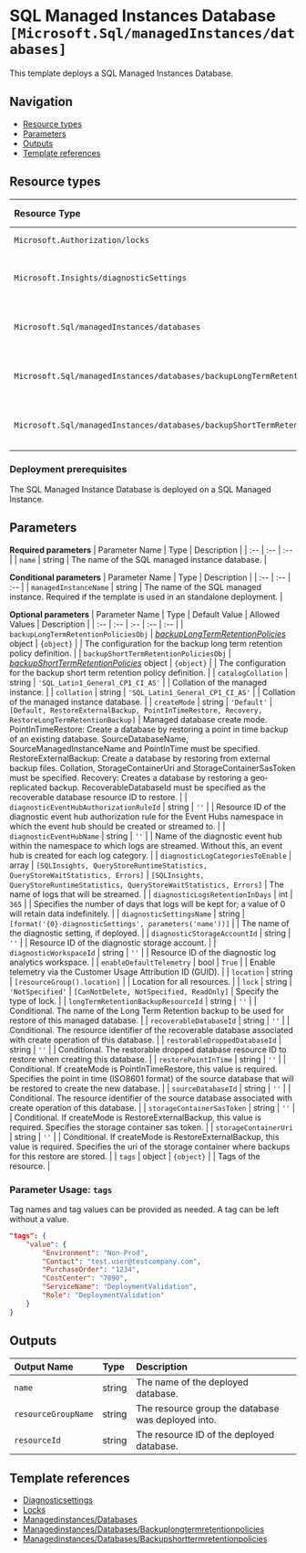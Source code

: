 # SQL Managed Instances Database `[Microsoft.Sql/managedInstances/databases]`

This template deploys a SQL Managed Instances Database.

## Navigation

- [Resource types](#Resource-types)
- [Parameters](#Parameters)
- [Outputs](#Outputs)
- [Template references](#Template-references)

## Resource types

| Resource Type | API Version |
| :-- | :-- |
| `Microsoft.Authorization/locks` | 2017-04-01 |
| `Microsoft.Insights/diagnosticSettings` | 2021-05-01-preview |
| `Microsoft.Sql/managedInstances/databases` | 2021-05-01-preview |
| `Microsoft.Sql/managedInstances/databases/backupLongTermRetentionPolicies` | 2021-02-01-preview |
| `Microsoft.Sql/managedInstances/databases/backupShortTermRetentionPolicies` | 2017-03-01-preview |

### Deployment prerequisites

The SQL Managed Instance Database is deployed on a SQL Managed Instance.

## Parameters

**Required parameters**
| Parameter Name | Type | Description |
| :-- | :-- | :-- |
| `name` | string | The name of the SQL managed instance database. |

**Conditional parameters**
| Parameter Name | Type | Description |
| :-- | :-- | :-- |
| `managedInstanceName` | string | The name of the SQL managed instance. Required if the template is used in an standalone deployment. |

**Optional parameters**
| Parameter Name | Type | Default Value | Allowed Values | Description |
| :-- | :-- | :-- | :-- | :-- |
| `backupLongTermRetentionPoliciesObj` | _[backupLongTermRetentionPolicies](backupLongTermRetentionPolicies/readme.md)_ object | `{object}` |  | The configuration for the backup long term retention policy definition. |
| `backupShortTermRetentionPoliciesObj` | _[backupShortTermRetentionPolicies](backupShortTermRetentionPolicies/readme.md)_ object | `{object}` |  | The configuration for the backup short term retention policy definition. |
| `catalogCollation` | string | `'SQL_Latin1_General_CP1_CI_AS'` |  | Collation of the managed instance. |
| `collation` | string | `'SQL_Latin1_General_CP1_CI_AS'` |  | Collation of the managed instance database. |
| `createMode` | string | `'Default'` | `[Default, RestoreExternalBackup, PointInTimeRestore, Recovery, RestoreLongTermRetentionBackup]` | Managed database create mode. PointInTimeRestore: Create a database by restoring a point in time backup of an existing database. SourceDatabaseName, SourceManagedInstanceName and PointInTime must be specified. RestoreExternalBackup: Create a database by restoring from external backup files. Collation, StorageContainerUri and StorageContainerSasToken must be specified. Recovery: Creates a database by restoring a geo-replicated backup. RecoverableDatabaseId must be specified as the recoverable database resource ID to restore. |
| `diagnosticEventHubAuthorizationRuleId` | string | `''` |  | Resource ID of the diagnostic event hub authorization rule for the Event Hubs namespace in which the event hub should be created or streamed to. |
| `diagnosticEventHubName` | string | `''` |  | Name of the diagnostic event hub within the namespace to which logs are streamed. Without this, an event hub is created for each log category. |
| `diagnosticLogCategoriesToEnable` | array | `[SQLInsights, QueryStoreRuntimeStatistics, QueryStoreWaitStatistics, Errors]` | `[SQLInsights, QueryStoreRuntimeStatistics, QueryStoreWaitStatistics, Errors]` | The name of logs that will be streamed. |
| `diagnosticLogsRetentionInDays` | int | `365` |  | Specifies the number of days that logs will be kept for; a value of 0 will retain data indefinitely. |
| `diagnosticSettingsName` | string | `[format('{0}-diagnosticSettings', parameters('name'))]` |  | The name of the diagnostic setting, if deployed. |
| `diagnosticStorageAccountId` | string | `''` |  | Resource ID of the diagnostic storage account. |
| `diagnosticWorkspaceId` | string | `''` |  | Resource ID of the diagnostic log analytics workspace. |
| `enableDefaultTelemetry` | bool | `True` |  | Enable telemetry via the Customer Usage Attribution ID (GUID). |
| `location` | string | `[resourceGroup().location]` |  | Location for all resources. |
| `lock` | string | `'NotSpecified'` | `[CanNotDelete, NotSpecified, ReadOnly]` | Specify the type of lock. |
| `longTermRetentionBackupResourceId` | string | `''` |  | Conditional. The name of the Long Term Retention backup to be used for restore of this managed database. |
| `recoverableDatabaseId` | string | `''` |  | Conditional. The resource identifier of the recoverable database associated with create operation of this database. |
| `restorableDroppedDatabaseId` | string | `''` |  | Conditional. The restorable dropped database resource ID to restore when creating this database. |
| `restorePointInTime` | string | `''` |  | Conditional. If createMode is PointInTimeRestore, this value is required. Specifies the point in time (ISO8601 format) of the source database that will be restored to create the new database. |
| `sourceDatabaseId` | string | `''` |  | Conditional. The resource identifier of the source database associated with create operation of this database. |
| `storageContainerSasToken` | string | `''` |  | Conditional. If createMode is RestoreExternalBackup, this value is required. Specifies the storage container sas token. |
| `storageContainerUri` | string | `''` |  | Conditional. If createMode is RestoreExternalBackup, this value is required. Specifies the uri of the storage container where backups for this restore are stored. |
| `tags` | object | `{object}` |  | Tags of the resource. |


### Parameter Usage: `tags`

Tag names and tag values can be provided as needed. A tag can be left without a value.

```json
"tags": {
    "value": {
        "Environment": "Non-Prod",
        "Contact": "test.user@testcompany.com",
        "PurchaseOrder": "1234",
        "CostCenter": "7890",
        "ServiceName": "DeploymentValidation",
        "Role": "DeploymentValidation"
    }
}
```

## Outputs

| Output Name | Type | Description |
| :-- | :-- | :-- |
| `name` | string | The name of the deployed database. |
| `resourceGroupName` | string | The resource group the database was deployed into. |
| `resourceId` | string | The resource ID of the deployed database. |

## Template references

- [Diagnosticsettings](https://docs.microsoft.com/en-us/azure/templates/Microsoft.Insights/2021-05-01-preview/diagnosticSettings)
- [Locks](https://docs.microsoft.com/en-us/azure/templates/Microsoft.Authorization/2017-04-01/locks)
- [Managedinstances/Databases](https://docs.microsoft.com/en-us/azure/templates/Microsoft.Sql/2021-05-01-preview/managedInstances/databases)
- [Managedinstances/Databases/Backuplongtermretentionpolicies](https://docs.microsoft.com/en-us/azure/templates/Microsoft.Sql/2021-02-01-preview/managedInstances/databases/backupLongTermRetentionPolicies)
- [Managedinstances/Databases/Backupshorttermretentionpolicies](https://docs.microsoft.com/en-us/azure/templates/Microsoft.Sql/2017-03-01-preview/managedInstances/databases/backupShortTermRetentionPolicies)
